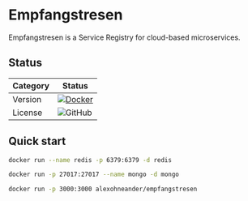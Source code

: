 # Empfangstresen
Empfangstresen is a Service Registry for cloud-based microservices.

## Status

| Category         | Status                                                                                                    |
| ---------------- | --------------------------------------------------------------------------------------------------------- |
| Version          | [![Docker](https://img.shields.io/docker/v/alexohneander/empfangstresen)](https://hub.docker.com/repository/docker/alexohneander/empfangstresen)           |
| License          | ![GitHub](https://img.shields.io/github/license/alexohneander/Empfangstresen)                             |

## Quick start

```bash
docker run --name redis -p 6379:6379 -d redis
```

```bash
docker run -p 27017:27017 --name mongo -d mongo
```

```bash
docker run -p 3000:3000 alexohneander/empfangstresen
```